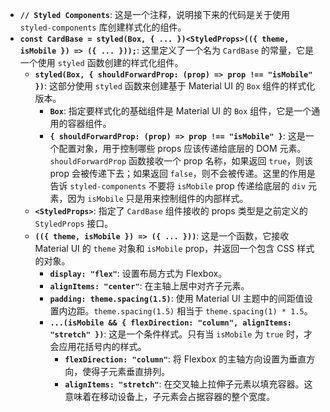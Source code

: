 *   **`// Styled Components`**: 这是一个注释，说明接下来的代码是关于使用 `styled-components` 库创建样式化的组件。
*   **`const CardBase = styled(Box, { ... })<StyledProps>(({ theme, isMobile }) => ({ ... }));`**:  这里定义了一个名为 `CardBase` 的常量，它是一个使用 `styled` 函数创建的样式化组件。
    *   **`styled(Box, { shouldForwardProp: (prop) => prop !== "isMobile" })`**:  这部分使用 `styled` 函数来创建基于 Material UI 的 `Box` 组件的样式化版本。
        *   **`Box`**:  指定要样式化的基础组件是 Material UI 的 `Box` 组件，它是一个通用的容器组件。
        *   **`{ shouldForwardProp: (prop) => prop !== "isMobile" }`**:  这是一个配置对象，用于控制哪些 props 应该传递给底层的 DOM 元素。`shouldForwardProp` 函数接收一个 prop 名称，如果返回 `true`，则该 prop 会被传递下去；如果返回 `false`，则不会被传递。这里的作用是告诉 `styled-components` 不要将 `isMobile` prop 传递给底层的 `div` 元素，因为 `isMobile` 只是用来控制组件的内部样式。
    *   **`<StyledProps>`**:  指定了 `CardBase` 组件接收的 props 类型是之前定义的 `StyledProps` 接口。
    *   **`(({ theme, isMobile }) => ({ ... }))`**:  这是一个函数，它接收 Material UI 的 `theme` 对象和 `isMobile` prop，并返回一个包含 CSS 样式的对象。
        *   **`display: "flex"`**: 设置布局方式为 Flexbox。
        *   **`alignItems: "center"`**:  在主轴上居中对齐子元素。
        *   **`padding: theme.spacing(1.5)`**:  使用 Material UI 主题中的间距值设置内边距。`theme.spacing(1.5)` 相当于 `theme.spacing(1) * 1.5`。
        *   **`...(isMobile && { flexDirection: "column", alignItems: "stretch" })`**:  这是一个条件样式。只有当 `isMobile` 为 `true` 时，才会应用花括号内的样式。
            *   **`flexDirection: "column"`**: 将 Flexbox 的主轴方向设置为垂直方向，使得子元素垂直排列。
            *   **`alignItems: "stretch"`**:  在交叉轴上拉伸子元素以填充容器。这意味着在移动设备上，子元素会占据容器的整个宽度。

